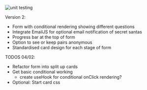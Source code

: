 ![unit testing](https://github.com/W1llB/Secret_Santa_Frontend/actions/workflows/actions.yml/badge.svg)


Version 2:

- Form with conditional rendering showing different questions
- Integrate EmailJS for optional email notification of secret santas
- Progress bar at the top of form
- Option to see or keep pairs anonymous
- Standardised card design for each stage of form

TODOS 04/02:

- Refactor form into split up cards
- Get basic conditional working
  - create useHook for conditional onClick rendering?
- Optional: Start card css
